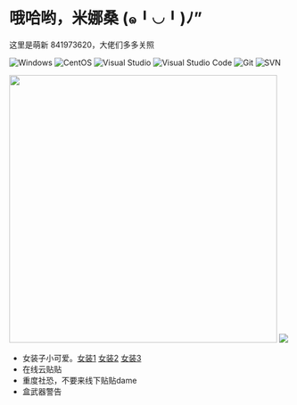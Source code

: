 # 哦哈哟，米娜桑 (๑╹◡╹)ﾉ”

这里是萌新 841973620，大佬们多多关照

![Windows](https://img.shields.io/badge/-Windows-0078D6?style=flat-square&logo=windows&logoColor=white) ![CentOS](https://img.shields.io/badge/-CentOS-262577?style=flat-square&logo=centos&logoColor=white) ![Visual Studio](https://img.shields.io/badge/-Visual_Studio-5C2D91?style=flat-square&logo=visual-studio&logoColor=white) ![Visual Studio Code](https://img.shields.io/badge/-Visual_Studio_Code-007ACC?style=flat-square&logo=visual-studio-code&logoColor=white) ![Git](https://img.shields.io/badge/-Git-F05032?style=flat-square&logo=git&logoColor=white) ![SVN](https://img.shields.io/badge/-SVN-7E9BC7?style=flat-square&logo=subversion&logoColor=white)

<p>
<img style="width: 480px;" src="https://github-readme-stats.vercel.app/api?username=Z841973620&theme=dracula&show_icons=true&count_private=true&include_all_commits=true&locale=cn&line_height=24&bg_color=00000010&text_color=c78944" />
<img src="https://github-readme-stats.vercel.app/api/top-langs/?username=Z841973620&theme=dracula&layout=compact&locale=cn&langs_count=10&bg_color=00000010&text_color=c78944&hide=HTML,CSS" />
</p>

- 女装子小可爱。[女装1](imgs/20220430222714.jpg) [女装2](imgs/20220430222726.jpg) [女装3](imgs/20220430222735.jpg)
- 在线云贴贴
- 重度社恐，不要来线下贴贴dame
- 盒武器警告
